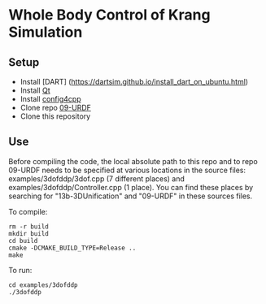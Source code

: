 # Whole Body Control of Krang Simulation

## Setup

* Install [DART] (https://dartsim.github.io/install_dart_on_ubuntu.html)
* Install [Qt](https://www.qt.io/download-open-source/)
* Install [config4cpp](http://www.config4star.org/)
* Clone repo [09-URDF](https://github.gatech.edu/WholeBodyControlAttempt1/09-URDF)
* Clone this repository

## Use
Before compiling the code, the local absolute path to this repo and to repo 09-URDF needs to be specified at various locations in the source files: examples/3dofddp/3dof.cpp (7 different places) and examples/3dofddp/Controller.cpp (1 place). You can find these places by searching for "13b-3DUnification" and "09-URDF" in these sources files. 

To compile:

    rm -r build
    mkdir build
    cd build
    cmake -DCMAKE_BUILD_TYPE=Release ..
    make

To run:

    cd examples/3dofddp 
    ./3dofddp
